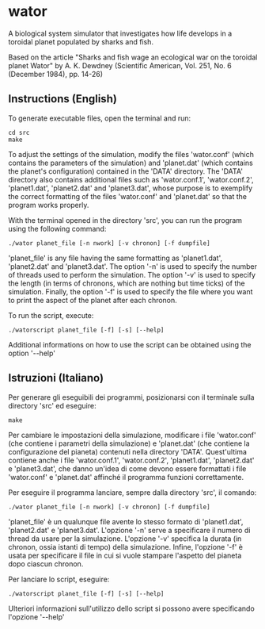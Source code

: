 # wator
A biological system simulator that investigates how life develops in a toroidal planet populated by sharks and fish.

Based on the article "Sharks and fish wage an ecological war on the toroidal planet Wator" by A. K. Dewdney (Scientific American, Vol. 251, No. 6 (December 1984), pp. 14-26)

## Instructions (English)
To generate executable files, open the terminal and run:

	cd src
	make
	
	
To adjust the settings of the simulation, modify the files 'wator.conf' (which contains the parameters of the simulation) and 'planet.dat' (which contains the planet's configuration) contained in the 'DATA' directory. 
The 'DATA' directory also contains additional files such as 'wator.conf.1', 'wator.conf.2', 'planet1.dat', 'planet2.dat' and 'planet3.dat', whose purpose is to exemplify the correct formatting of the files 'wator.conf' and 'planet.dat' so that the program works properly.
	
	
With the terminal opened in the directory 'src', you can run the program using the following command:

	./wator planet_file [-n nwork] [-v chronon] [-f dumpfile]
	
'planet_file' is any file having the same formatting as 'planet1.dat', 'planet2.dat' and 'planet3.dat'. 
The option '-n' is used to specify the number of threads used to perform the simulation. The option '-v' is used to specify the length (in terms of chronons, which are nothing but time ticks) of the simulation. Finally, the option '-f' is used to specify the file where you want to print the aspect of the planet after each chronon.


To run the script, execute:

	./watorscript planet_file [-f] [-s] [--help]
	
Additional informations on how to use the script can be obtained using the option '--help'



## Istruzioni (Italiano)

Per generare gli eseguibili dei programmi, posizionarsi con il terminale sulla directory 'src' ed eseguire:

	make
	
Per cambiare le impostazioni della simulazione, modificare i file 'wator.conf' (che contiene i parametri 
della simulazione) e 'planet.dat' (che contiene la configurazione del pianeta) contenuti
nella directory 'DATA'. Quest'ultima contiene anche i file 'wator.conf.1', 'wator.conf.2', 'planet1.dat',
'planet2.dat' e 'planet3.dat', che danno un'idea di come devono essere formattati i file 
'wator.conf' e 'planet.dat' affinché il programma funzioni correttamente.

Per eseguire il programma lanciare, sempre dalla directory 'src', il comando:

	./wator planet_file [-n nwork] [-v chronon] [-f dumpfile]
	
'planet_file' è un qualunque file avente lo stesso formato di 'planet1.dat', 'planet2.dat' e 'planet3.dat'. 
L'opzione '-n' serve a specificare il numero di thread da usare per la simulazione. 
L'opzione '-v' specifica la durata (in chronon, ossia istanti di tempo) della simulazione. 
Infine, l'opzione '-f' è usata per specificare il file in cui si vuole stampare l'aspetto del pianeta dopo ciascun chronon.


Per lanciare lo script, eseguire:

	./watorscript planet_file [-f] [-s] [--help]
	
Ulteriori informazioni sull'utilizzo dello script si possono avere specificando l'opzione '--help'

